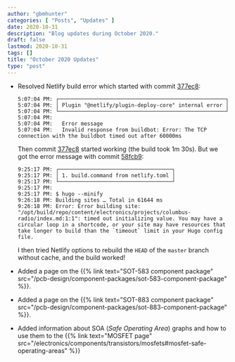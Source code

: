 ```yaml
---
author: "gbmhunter"
categories: [ "Posts", "Updates" ]
date: 2020-10-31
description: "Blog updates during October 2020."
draft: false
lastmod: 2020-10-31
tags: []
title: "October 2020 Updates"
type: "post"
---
```


* Resolved Netlify build error which started with commit [377ec8](https://github.com/gbmhunter/blog/commit/377ec857ebd40b45e7eda85e7eb307cd0edbc84f):

    ```text
    5:07:04 PM: ┌─────────────────────────────────────────────────────┐
    5:07:04 PM: │ Plugin "@netlify/plugin-deploy-core" internal error │
    5:07:04 PM: └─────────────────────────────────────────────────────┘
    5:07:04 PM: ​
    5:07:04 PM:   Error message
    5:07:04 PM:   Invalid response from buildbot: Error: The TCP connection with the buildbot timed out after 60000ms
    ```

    Then commit [377ec8](https://github.com/gbmhunter/blog/commit/377ec857ebd40b45e7eda85e7eb307cd0edbc84f) started working (the build took 1m 30s). But we got the error message with commit [58fcb9](https://github.com/gbmhunter/blog/commit/58fcb99c31091a54d899babb27933b40ff10ffac):

    ```text
    9:25:17 PM: ┌────────────────────────────────────┐
    9:25:17 PM: │ 1. build.command from netlify.toml │
    9:25:17 PM: └────────────────────────────────────┘
    9:25:17 PM: ​
    9:25:17 PM: $ hugo --minify
    9:26:18 PM: Building sites … Total in 61644 ms
    9:26:18 PM: Error: Error building site: "/opt/build/repo/content/electronics/projects/columbus-radio/index.md:1:1": timed out initializing value. You may have a circular loop in a shortcode, or your site may have resources that take longer to build than the `timeout` limit in your Hugo config file.
    ```

    I then tried Netlify options to rebuild the `HEAD` of the `master` branch without cache, and the build worked!

* Added a page on the {{% link text="SOT-583 component package" src="/pcb-design/component-packages/sot-583-component-package" %}}.

* Added a page on the {{% link text="SOT-883 component package" src="/pcb-design/component-packages/sot-883-component-package" %}}.

* Added information about SOA (_Safe Operating Area_) graphs and how to use them to the {{% link text="MOSFET page" src="/electronics/components/transistors/mosfets#mosfet-safe-operating-areas" %}}